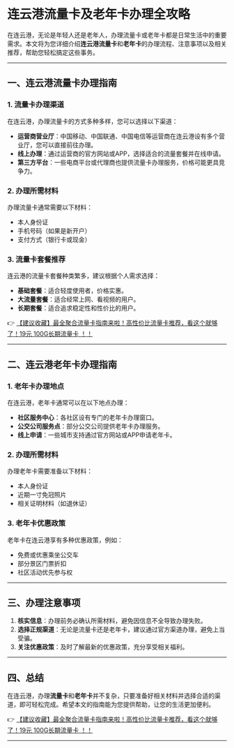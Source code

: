 # 连云港流量卡及老年卡办理全攻略

在连云港，无论是年轻人还是老年人，办理流量卡或老年卡都是日常生活中的重要需求。本文将为您详细介绍**连云港流量卡**和**老年卡**的办理流程、注意事项以及相关推荐，帮助您轻松搞定这些事务。

---

## 一、连云港流量卡办理指南

### 1. 流量卡办理渠道
在连云港，办理流量卡的方式多种多样，您可以选择以下渠道：
- **运营商营业厅**：中国移动、中国联通、中国电信等运营商在连云港设有多个营业厅，您可以直接前往办理。
- **线上办理**：通过运营商的官方网站或APP，选择适合的流量套餐并在线申请。
- **第三方平台**：一些电商平台或代理商也提供流量卡办理服务，价格可能更具竞争力。

### 2. 办理所需材料
办理流量卡通常需要以下材料：
- 本人身份证
- 手机号码（如果是新开户）
- 支付方式（银行卡或现金）

### 3. 流量卡套餐推荐
连云港的流量卡套餐种类繁多，建议根据个人需求选择：
- **基础套餐**：适合轻度使用者，价格实惠。
- **大流量套餐**：适合经常上网、看视频的用户。
- **长期套餐**：适合追求稳定性和性价比的用户。

👉 [【建议收藏】最全聚合流量卡指南来啦！高性价比流量卡推荐，看这个就够了！19元 100G长期流量卡 ！！](https://bit.ly/Liuliangka)

---

## 二、连云港老年卡办理指南

### 1. 老年卡办理地点
在连云港，老年卡通常可以在以下地点办理：
- **社区服务中心**：各社区设有专门的老年卡办理窗口。
- **公交公司服务点**：部分公交公司提供老年卡办理服务。
- **线上申请**：一些城市支持通过官方网站或APP申请老年卡。

### 2. 办理所需材料
办理老年卡需要准备以下材料：
- 本人身份证
- 近期一寸免冠照片
- 相关证明材料（如退休证）

### 3. 老年卡优惠政策
老年卡在连云港享有多种优惠政策，例如：
- 免费或优惠乘坐公交车
- 部分景区门票折扣
- 社区活动优先参与权

---

## 三、办理注意事项

1. **核实信息**：办理前务必确认所需材料，避免因信息不全导致办理失败。
2. **选择正规渠道**：无论是流量卡还是老年卡，建议通过官方渠道办理，避免上当受骗。
3. **关注优惠政策**：及时了解最新的优惠政策，充分享受相关福利。

---

## 四、总结

在连云港，办理**流量卡**和**老年卡**并不复杂，只要准备好相关材料并选择合适的渠道，即可轻松完成。希望本文的指南能为您提供帮助，让您的生活更加便利。

👉 [【建议收藏】最全聚合流量卡指南来啦！高性价比流量卡推荐，看这个就够了！19元 100G长期流量卡 ！！](https://bit.ly/Liuliangka)

---